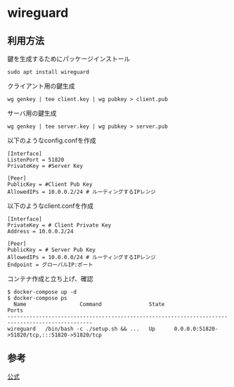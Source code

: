 # wireguard
## 利用方法
鍵を生成するためにパッケージインストール
```
sudo apt install wireguard
```
クライアント用の鍵生成
```
wg genkey | tee client.key | wg pubkey > client.pub
```
サーバ用の鍵生成
```
wg genkey | tee server.key | wg pubkey > server.pub
```

以下のようなconfig.confを作成
```
[Interface]
ListenPort = 51820
PrivateKey = #Server Key

[Peer]
PublicKey = #Client Pub Key
AllowedIPs = 10.0.0.2/24 # ルーティングするIPレンジ
```

以下のようなclient.confを作成

```
[Interface]
PrivateKey = # Client Private Key
Address = 10.0.0.2/24

[Peer]
PublicKey = # Server Pub Key
AllowedIPs = 10.0.0.0/24 # ルーティングするIPレンジ
Endpoint = グローバルIP:ポート
```
コンテナ作成と立ち上げ、確認
```
$ docker-compose up -d
$ docker-compose ps
  Name                 Command               State                      Ports
-------------------------------------------------------------------------------------------------
wireguard   /bin/bash -c ./setup.sh && ...   Up      0.0.0.0:51820->51820/tcp,:::51820->51820/tcp
```

## 参考
[公式](https://www.wireguard.com/)